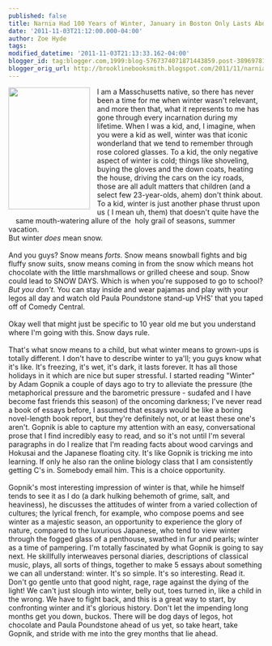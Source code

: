 ```yaml
---
published: false
title: Narnia Had 100 Years of Winter, January in Boston Only Lasts About 40-50, Max.
date: '2011-11-03T21:12:00.000-04:00'
author: Zoe Hyde
tags: 
modified_datetime: '2011-11-03T21:13:33.162-04:00'
blogger_id: tag:blogger.com,1999:blog-5767374071871443859.post-3896978188873585807
blogger_orig_url: http://brooklinebooksmith.blogspot.com/2011/11/narnia-had-100-years-of-winter-january.html
---
```


<div class="separator" style="border-bottom: medium none; border-left: medium none; border-right: medium none; border-top: medium none; clear: both; text-align: left;"><a href="http://blog.thecanadianencyclopedia.com/blog/wp-content/uploads/2011/10/gopnik-cover.jpg" imageanchor="1" style="clear: left; cssfloat: left; float: left; margin-bottom: 1em; margin-right: 1em;"><img border="0" height="241" src="http://blog.thecanadianencyclopedia.com/blog/wp-content/uploads/2011/10/gopnik-cover.jpg" width="161" /></a><a href="http://blog.thecanadianencyclopedia.com/blog/wp-content/uploads/2011/10/gopnik-cover.jpg" imageanchor="1" style="clear: left; float: left; margin-bottom: 1em; margin-right: 1em;"></a>I am a Masschusetts native, so there has never been a time for me when winter wasn't relevant, and more then that, what it represents to me has gone through every incarnation during my lifetime. When I was a kid, and, I imagine, when you were a kid as well, winter was that iconic wonderland that we tend to remember through rose colored glasses. To a kid, the only negative aspect of winter is cold; things like shoveling, buying the gloves and the down coats, heating the house, driving the cars on the icy roads, those are all adult matters that children (and a select few 23-year-olds, ahem)&nbsp;don't think about. To a kid, winter is just another phase thrust upon us (&nbsp;I mean uh, them)&nbsp;that doesn't quite have the same mouth-watering allure of the&nbsp; holy grail of seasons, summer vacation. </div><div class="separator" style="border-bottom: medium none; border-left: medium none; border-right: medium none; border-top: medium none; clear: both; text-align: left;">But winter <em>does</em> mean snow. </div><div class="separator" style="clear: both; text-align: left;"><br /></div><div style="border-bottom: medium none; border-left: medium none; border-right: medium none; border-top: medium none; clear: both; text-align: left;">And you guys? Snow means <em>forts. </em>Snow means snowball fights and big fluffy snow suits, snow means coming in from the snow which means hot chocolate with the little marshmallows or grilled cheese and soup. Snow could lead to SNOW DAYS. Which is when you're supposed to go to school? <em>But you don't</em>. You can stay inside and wear pajamas and play with your legos all day and watch old Paula Poundstone stand-up&nbsp;VHS' that you taped off of Comedy Central.</div><div style="border-bottom: medium none; border-left: medium none; border-right: medium none; border-top: medium none; clear: both; text-align: left;"><br /></div><div style="border-bottom: medium none; border-left: medium none; border-right: medium none; border-top: medium none; clear: both; text-align: left;">Okay well that might just be specific to 10 year old me but you understand where I'm going with this. Snow days rule.</div><div style="border-bottom: medium none; border-left: medium none; border-right: medium none; border-top: medium none; clear: both; text-align: left;"><br /></div><div style="border-bottom: medium none; border-left: medium none; border-right: medium none; border-top: medium none; clear: both; text-align: left;">That's what snow means to a child, but what winter means to&nbsp;grown-ups is totally different. I don't have to describe winter to ya'll; you guys know what it's like. It's freezing, it's wet, it's dark, it lasts forever. It has all those holidays in it which are nice but super stressful. I started reading "Winter" by Adam Gopnik a couple of days ago to try to alleviate the pressure (the metaphorical pressure and the barometric pressure - sudafed and I have become fast friends this season) of the oncoming darkness; I've never read a book of essays before, I assumed that essays would be&nbsp;like a boring novel-length book report,&nbsp;but they're definitely not, or at least these one's aren't. Gopnik is able to capture my attention with an easy, conversational prose that I find incredibly easy to read, and so it's not until I'm several paragraphs in do I realize that I'm reading facts about wood carvings and Hokusai and the Japanese floating city. It's like Gopnik is tricking me into learning. If only he also ran the online biology class that I am consistently getting C's in. Somebody email him. This is a choice opportunity. </div><div style="border-bottom: medium none; border-left: medium none; border-right: medium none; border-top: medium none; clear: both; text-align: left;"><br /></div><div style="border-bottom: medium none; border-left: medium none; border-right: medium none; border-top: medium none; clear: both; text-align: left;">Gopnik's most interesting impression of winter is that, while he himself tends to see it as I do (a dark hulking behemoth of grime, salt, and heaviness),&nbsp;he&nbsp;discusses the attitudes of winter&nbsp;from a varied collection of cultures; the lyrical french, for example, who compose poems and see winter as a majestic season, an opportunity to experience the glory of nature, compared to the luxurious Japanese, who tend to view winter through the fogged glass of a penthouse, swathed in fur and pearls; winter as a time of pampering. I'm totally fascinated by what Gopnik is going to say next. He skillfully interweaves personal diaries, descriptions of classical music, plays, all sorts of things, together to make 5 essays about something we can all understand: winter. It's so simple. It's so interesting. Read it. Don't go gentle unto that good night, rage, rage against the dying of the light! We can't just slough into winter, belly out, toes turned in, like a child in the wrong. We have to fight back, and this is a great way to start, by confronting winter and it's glorious history. Don't let the impending long months get you down, buckos. There will be dog days of legos, hot chocolate&nbsp;and Paula Poundstone ahead of us yet, so take heart, take Gopnik, and stride with me into the grey months&nbsp;that lie ahead.&nbsp;</div><div style="text-align: left;"></div>